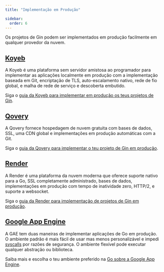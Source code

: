 ```yaml
---
title: "Implementação em Produção"

sidebar:
  order: 6
---
```


Os projetos de Gin podem ser implementados em produção facilmente em qualquer provedor da nuvem.

## [Koyeb](https://www.koyeb.com)

A Koyeb é uma plataforma sem servidor amistosa ao programador para implementar as aplicações localmente em produção com a implementação baseada em Git, encriptação de TLS, auto-escalamento nativo, rede de fio global, e malha de rede de serviço e descoberta embutido.

Siga o [guia da Koyeb para implementar em produção os teus projetos de Gin](https://www.koyeb.com/tutorials/deploy-go-gin-on-koyeb).

## [Qovery](https://www.qovery.com)

A Qovery fornece hospedagem de nuvem gratuita com bases de dados, SSL, uma CDN global e implementações em produção automáticas com a Git.

Siga o [guia da Qovery para implementar o teu projeto de Gin em produção](https://docs.qovery.com/guides/tutorial/deploy-gin-with-postgresql/).

## [Render](https://render.com)

A Render é uma plataforma da nuvem moderna que oferece suporte nativo para a Go, SSL completamente administrado, bases de dados, implementações em produção com tempo de inatividade zero, HTTP/2, e suporte a websocket.

Siga o [guia da Render para implementação de projetos de Gin em produção](https://render.com/docs/deploy-go-gin).

## [Google App Engine](https://cloud.google.com/appengine/)

A GAE tem duas maneiras de implementar aplicações de Go em produção. O ambiente padrão é mais fácil de usar mas menos personalizável e impedi [syscalls](https://github.com/gin-gonic/gin/issues/1639) por razões de segurança. O ambiente flexível pode executar qualquer abstração ou biblioteca.

Saiba mais e escolha o teu ambiente preferido na [Go sobre a Google App Engine](https://cloud.google.com/appengine/docs/go/).
